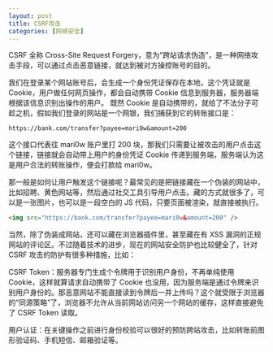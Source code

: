 ```yaml
---
layout: post
title: CSRF攻击
categories: [网络安全]
---
```


CSRF 全称 Cross-Site Request Forgery，意为“跨站请求伪造”，是一种网络攻击手段，可以通过点击恶意链接，就达到被对方操控账号的目的。

我们在登录某个网站账号后，会生成一个身份凭证保存在本地，这个凭证就是 Cookie，用户做任何网页操作，都会自动携带 Cookie 信息到服务器，服务器端根据该信息识别出操作的用户。 既然 Cookie 是自动携带的，就给了不法分子可趁之机，假如我们登录的网站是一个网银，我们捕获到它的转账接口是：

```
https://bank.com/transfer?payee=mari0w&amount=200
```

这个接口代表往 mari0w 账户里打 200 块，那我们只需要让被攻击的用户点击这个链接，链接就会自动带上用户的身份凭证 Cookie 传递到服务端，服务端认为这是用户合法的转账操作，便会打款给 mari0w。

那一般是如何让用户触发这个链接呢？最常见的是把链接藏在一个伪装的网站中，比如招聘、黄色网站等，然后通过社交工具引导用户点击。藏的方式就很多了，可以是一张图片，也可以是一段空白的 JS 代码，只要页面被渲染，就直接被执行。

```html
<img src="https://bank.com/transfer?payee=mari0w&amount=200" />
```

当然，除了伪装成网站，还可以藏在浏览器插件里，甚至藏在有 XSS 漏洞的正规网站的评论区。不过随着技术的进步，现在的网站安全防护也比较健全了，针对 CSRF 攻击的防护有很多种措施，比如：

CSRF Token：服务器专门生成个令牌用于识别用户身份，不再单纯使用 Cookie，这样就算请求自动携带了 Cookie 也没用，因为服务端是通过令牌来识别用户身份的。那恶意网站不能直接读到令牌后一并上传吗？这个就受限于浏览器的“同源策略”了，浏览器不允许从当前网站访问另一个网站的缓存，这样直接避免了 CSRF Token 读取。

用户认证：在关键操作之前进行身份校验可以很好的预防跨站攻击，比如转账前图形验证码、手机短信、邮箱验证等。

